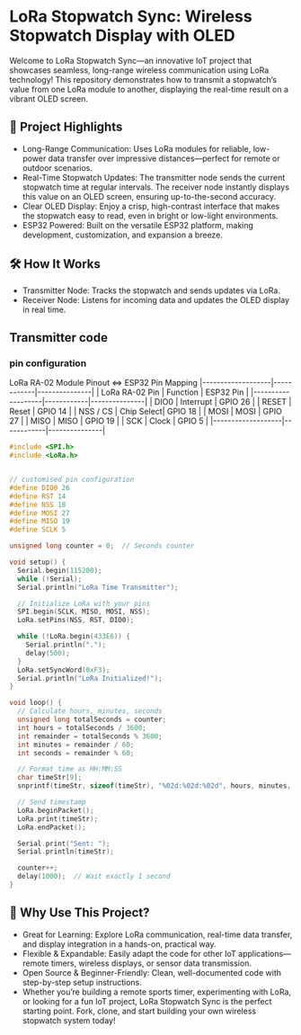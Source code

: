 # LoRa Stopwatch Sync: Wireless Stopwatch Display with OLED
Welcome to LoRa Stopwatch Sync—an innovative IoT project that showcases seamless, long-range wireless communication using LoRa technology! This repository demonstrates how to transmit a stopwatch’s value from one LoRa module to another, displaying the real-time result on a vibrant OLED screen.

## 🚀 Project Highlights
 - Long-Range Communication: Uses LoRa modules for reliable, low-power data transfer over impressive distances—perfect for remote or outdoor scenarios.
 - Real-Time Stopwatch Updates: The transmitter node sends the current stopwatch time at regular intervals. The receiver node instantly displays this value on an OLED screen, ensuring up-to-the-second accuracy.
 - Clear OLED Display: Enjoy a crisp, high-contrast interface that makes the stopwatch easy to read, even in bright or low-light environments.
 - ESP32 Powered: Built on the versatile ESP32 platform, making development, customization, and expansion a breeze.

## 🛠️ How It Works
 - Transmitter Node: Tracks the stopwatch and sends updates via LoRa.
 - Receiver Node: Listens for incoming data and updates the OLED display in real time.

## Transmitter code
### pin configuration
LoRa RA-02 Module Pinout <=> ESP32 Pin Mapping
|-------------------|------------|---------------|
| LoRa RA-02 Pin    | Function   | ESP32 Pin     |
|-------------------|------------|---------------|
| DIO0              | Interrupt  | GPIO 26       |
| RESET             | Reset      | GPIO 14       |
| NSS / CS          | Chip Select| GPIO 18       |
| MOSI              | MOSI       | GPIO 27       |
| MISO              | MISO       | GPIO 19       |
| SCK               | Clock      | GPIO 5        |
|-------------------|------------|---------------|

```c
#include <SPI.h>
#include <LoRa.h>


// customised pin configuration
#define DIO0 26
#define RST 14
#define NSS 18
#define MOSI 27
#define MISO 19
#define SCLK 5

unsigned long counter = 0;  // Seconds counter

void setup() {
  Serial.begin(115200);
  while (!Serial);
  Serial.println("LoRa Time Transmitter");

  // Initialize LoRa with your pins
  SPI.begin(SCLK, MISO, MOSI, NSS);
  LoRa.setPins(NSS, RST, DIO0);

  while (!LoRa.begin(433E6)) {
    Serial.println(".");
    delay(500);
  }
  LoRa.setSyncWord(0xF3);
  Serial.println("LoRa Initialized!");
}

void loop() {
  // Calculate hours, minutes, seconds
  unsigned long totalSeconds = counter;
  int hours = totalSeconds / 3600;
  int remainder = totalSeconds % 3600;
  int minutes = remainder / 60;
  int seconds = remainder % 60;

  // Format time as HH:MM:SS
  char timeStr[9];
  snprintf(timeStr, sizeof(timeStr), "%02d:%02d:%02d", hours, minutes, seconds);

  // Send timestamp
  LoRa.beginPacket();
  LoRa.print(timeStr);
  LoRa.endPacket();

  Serial.print("Sent: ");
  Serial.println(timeStr);

  counter++;
  delay(1000);  // Wait exactly 1 second
}


```

## 🌟 Why Use This Project?
 - Great for Learning: Explore LoRa communication, real-time data transfer, and display integration in a hands-on, practical way.
  - Flexible & Expandable: Easily adapt the code for other IoT applications—remote timers, wireless displays, or sensor data transmission.
  - Open Source & Beginner-Friendly: Clean, well-documented code with step-by-step setup instructions.
  - Whether you’re building a remote sports timer, experimenting with LoRa, or looking for a fun IoT project, LoRa Stopwatch Sync is the perfect starting point. Fork, clone, and start building your own wireless stopwatch system today!
